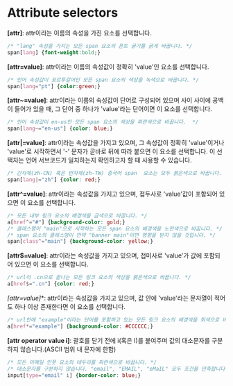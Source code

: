 # Attribute selectors

**[attr]**: attr이라는 이름의 속성을 가진 요소를 선택합니다.

```css
/* "lang" 속성을 가지는 모든 span 요소의 폰트 굵기를 굵게 바꿉니다. */
span[lang] {font-weight:bold;}
```

**[attr=value]**: attr이라는 이름의 속성값이 정확히 'value'인 요소를 선택합니다.

```css
/* 언어 속성값이 포르투갈어인 모든 span 요소의 색상을 녹색으로 바꿉니다. */
span[lang="pt"] {color:green;}
```

**[attr~=value]**: attr이라는 이름의 속성값이 단어로 구성되어 있으며  사이 사이에 공백이 들어가 있을 때, 그 단어 중 하나가 'value'라는 단어이면 이 요소를 선택합니다.

```css
/* 언어 속성값이 en-us인 모든 span 요소의 색상을 파란색으로 바꿉니다.  */
span[lang~="en-us"] {color: blue;}
```

**[attr|=value]**: attr이라는 속성값을 가지고 있으며, 그 속성값이 정확히 'value'이거나 'value'로 시작하면서 '-' 문자가 곧바로 뒤에 따라 붙으면 이 요소를 선택합니다. 이 선택자는 언어 서브코드가 일치하는지 확인하고자 할 때 사용할 수 있습니다.

```css
/* 간자체(zh-CN) 혹은 번자체(zh-TW) 중국어 span  요소는 모두 붉은색으로 바꿉니다. */
span[lang|="zh"] {color: red;}
```

**[attr^=value]**: attr이라는 속성값을 가지고 있으며, 접두사로 'value'값이 포함되어 있으면 이 요소를 선택합니다.

```css
/* 모든 내부 링크 요소의 배경색을 금색으로 바꿉니다. */
a[href^="#"] {background-color: gold;}
/* 클래스명이 "main"으로 시작하는 모든 span 요소의 배경색을 노란색으로 바꿉니다. */
/* span 요소의 클래스명이 만약 "banner main"이면 영향을 받지 않을 것입니다. */
span[class^="main"] {background-color: yellow;}
```

**[attr$=value]**: attr이라는 속성값을 가지고 있으며, 접미사로 'value'가 값에 포함되어 있으면 이 요소를 선택합니다.

```css
/* url이 .cn으로 끝나는 모든 링크 요소의 색상을 붉은색으로 바꿉니다. */
a[href$=".cn"] {color: red;}
```

**[attr*=value]**: attr이라는 속성값을 가지고 있으며, 값 안에 'value'라는 문자열이 적어도 하나 이상 존재한다면 이 요소를 선택합니다.

```css
/* url안에 "example"이라는 단어를 포함하고 있는 모든 링크 요소의 배경색을 회색으로 바꿉니다. */
a[href*="example"] {background-color: #CCCCCC;}
```

**[attr operator value i]**: 괄호를 닫기 전에 i(혹은 I)를 붙여주며 값의 대소문자를 구분하지 않습니다.(ASCII 범위 내 문자에 한함)

```css
/* 모든 이메일 인풋 요소의 테두리를 파란색으로 바꿉니다. */
/* 대소문자를 구분하지 않습니다. "email", "EMAIL", "eMaIL" 모두 조건을 만족합니다. */
input[type="email" i] {border-color: blue;}
```

